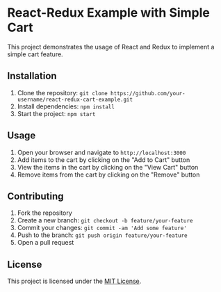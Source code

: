 # React-Redux Example with Simple Cart

This project demonstrates the usage of React and Redux to implement a simple cart feature.

## Installation

1. Clone the repository: `git clone https://github.com/your-username/react-redux-cart-example.git`
2. Install dependencies: `npm install`
3. Start the project: `npm start`

## Usage

1. Open your browser and navigate to `http://localhost:3000`
2. Add items to the cart by clicking on the "Add to Cart" button
3. View the items in the cart by clicking on the "View Cart" button
4. Remove items from the cart by clicking on the "Remove" button

## Contributing

1. Fork the repository
2. Create a new branch: `git checkout -b feature/your-feature`
3. Commit your changes: `git commit -am 'Add some feature'`
4. Push to the branch: `git push origin feature/your-feature`
5. Open a pull request

## License

This project is licensed under the [MIT License](LICENSE).
